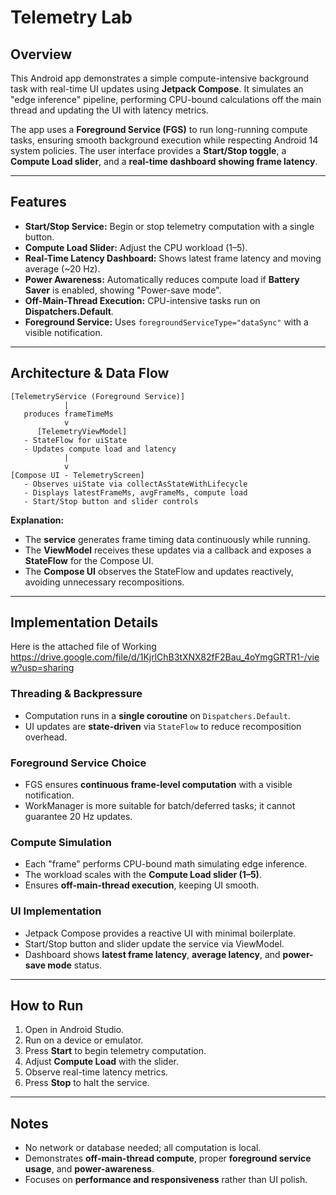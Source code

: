 

# Telemetry Lab

## Overview

This Android app demonstrates a simple compute-intensive background task with real-time UI updates using **Jetpack Compose**. It simulates an "edge inference" pipeline, performing CPU-bound calculations off the main thread and updating the UI with latency metrics.

The app uses a **Foreground Service (FGS)** to run long-running compute tasks, ensuring smooth background execution while respecting Android 14 system policies. The user interface provides a **Start/Stop toggle**, a **Compute Load slider**, and a **real-time dashboard showing frame latency**.

---

## Features

* **Start/Stop Service:** Begin or stop telemetry computation with a single button.
* **Compute Load Slider:** Adjust the CPU workload (1–5).
* **Real-Time Latency Dashboard:** Shows latest frame latency and moving average (~20 Hz).
* **Power Awareness:** Automatically reduces compute load if **Battery Saver** is enabled, showing "Power-save mode".
* **Off-Main-Thread Execution:** CPU-intensive tasks run on **Dispatchers.Default**.
* **Foreground Service:** Uses `foregroundServiceType="dataSync"` with a visible notification.

---

## Architecture & Data Flow

```
[TelemetryService (Foreground Service)]
            |
   produces frameTimeMs
            v
      [TelemetryViewModel]
   - StateFlow for uiState
   - Updates compute load and latency
            |
            v
[Compose UI - TelemetryScreen]
   - Observes uiState via collectAsStateWithLifecycle
   - Displays latestFrameMs, avgFrameMs, compute load
   - Start/Stop button and slider controls
```

**Explanation:**

* The **service** generates frame timing data continuously while running.
* The **ViewModel** receives these updates via a callback and exposes a **StateFlow** for the Compose UI.
* The **Compose UI** observes the StateFlow and updates reactively, avoiding unnecessary recompositions.

---

## Implementation Details

Here is the attached file of Working https://drive.google.com/file/d/1KjrlChB3tXNX82fF2Bau_4oYmgGRTR1-/view?usp=sharing

### Threading & Backpressure

* Computation runs in a **single coroutine** on `Dispatchers.Default`.
* UI updates are **state-driven** via `StateFlow` to reduce recomposition overhead.

### Foreground Service Choice

* FGS ensures **continuous frame-level computation** with a visible notification.
* WorkManager is more suitable for batch/deferred tasks; it cannot guarantee 20 Hz updates.

### Compute Simulation

* Each "frame" performs CPU-bound math simulating edge inference.
* The workload scales with the **Compute Load slider (1–5)**.
* Ensures **off-main-thread execution**, keeping UI smooth.

### UI Implementation

* Jetpack Compose provides a reactive UI with minimal boilerplate.
* Start/Stop button and slider update the service via ViewModel.
* Dashboard shows **latest frame latency**, **average latency**, and **power-save mode** status.

---

## How to Run

1. Open in Android Studio.
2. Run on a device or emulator.
3. Press **Start** to begin telemetry computation.
4. Adjust **Compute Load** with the slider.
5. Observe real-time latency metrics.
6. Press **Stop** to halt the service.

---

## Notes

* No network or database needed; all computation is local.
* Demonstrates **off-main-thread compute**, proper **foreground service usage**, and **power-awareness**.
* Focuses on **performance and responsiveness** rather than UI polish.




